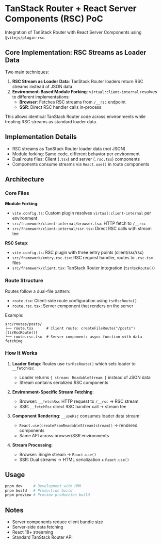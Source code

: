# TanStack Router + React Server Components (RSC) PoC

Integration of TanStack Router with React Server Components using `@vitejs/plugin-rsc`.

## Core Implementation: RSC Streams as Loader Data

Two main techniques:

1. **RSC Stream as Loader Data**: TanStack Router loaders return RSC streams instead of JSON data
2. **Environment-Based Module Forking**: `virtual:client-internal` resolves to different implementations:
   - **Browser**: Fetches RSC streams from `/__rsc` endpoint 
   - **SSR**: Direct RSC handler calls in-process

This allows identical TanStack Router code across environments while treating RSC streams as standard loader data.

## Implementation Details

- RSC streams as TanStack Router loader data (not JSON)
- Module forking: Same code, different behavior per environment
- Dual route files: Client (`.tsx`) and server (`.rsc.tsx`) components  
- Components consume streams via `React.use()` in route components

## Architecture

### Core Files

**Module Forking**:
- `vite.config.ts`: Custom plugin resolves `virtual:client-internal` per environment
- `src/framework/client-internal/browser.tsx`: HTTP fetch to `/__rsc`
- `src/framework/client-internal/ssr.tsx`: Direct RSC calls with stream tee

**RSC Setup**:
- `vite.config.ts`: RSC plugin with three entry points (client/ssr/rsc)
- `src/framework/entry.rsc.tsx`: RSC request handler, routes to `.rsc.tsx` files
- `src/framework/client.tsx`: TanStack Router integration (`tsrRscRoute()`)

### Route Structure

Routes follow a dual-file pattern:
- `route.tsx`: Client-side route configuration using `tsrRscRoute()`
- `route.rsc.tsx`: Server component that renders on the server

Example:
```
src/routes/posts/
├── route.tsx      # Client route: createFileRoute("/posts")(tsrRscRoute())
└── route.rsc.tsx  # Server component: async function with data fetching
```

### How It Works

1. **Loader Setup**: Routes use `tsrRscRoute()` which sets loader to `__fetchRsc`
   - Loader returns `{ stream: ReadableStream }` instead of JSON data
   - Stream contains serialized RSC components

2. **Environment-Specific Stream Fetching**:
   - Browser: `__fetchRsc` HTTP request to `/__rsc` → RSC stream
   - SSR: `__fetchRsc` direct RSC handler call → stream tee

3. **Component Rendering**: `__useRsc` consumes loader data stream:
   - `React.use(createFromReadableStream(stream))` → rendered components
   - Same API across browser/SSR environments

4. **Stream Processing**:
   - Browser: Single stream → `React.use()`
   - SSR: Dual streams → HTML serialization + `React.use()`

## Usage

```sh
pnpm dev     # Development with HMR
pnpm build   # Production build
pnpm preview # Preview production build
```

## Notes

- Server components reduce client bundle size
- Server-side data fetching
- React 18+ streaming
- Standard TanStack Router API

